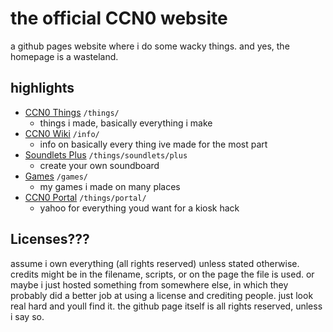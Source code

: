 # the official CCN0 website

a github pages website where i do some wacky things. and yes, the homepage is a wasteland.

## highlights

- [CCN0 Things](https://ccn0.net/things/) `/things/`
  - things i made, basically everything i make
- [CCN0 Wiki](https://ccn0.net/info/) `/info/`
  - info on basically every thing ive made for the most part
- [Soundlets Plus](https://ccn0.net/things/soundlets/plus) `/things/soundlets/plus`
  - create your own soundboard
- [Games](https://ccn0.net/games/) `/games/`
  - my games i made on many places
- [CCN0 Portal](https://ccn0.net/things/portal/) `/things/portal/`
  - yahoo for everything youd want for a kiosk hack
 
## Licenses???

assume i own everything (all rights reserved) unless stated otherwise. credits might be in the filename, scripts, or on the page the file is used. or maybe i just hosted something from somewhere else, in which they probably did a better job at using a license and crediting people. just look real hard and youll find it. the github page itself is all rights reserved, unless i say so.
